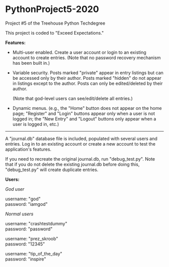# PythonProject5-2020
 Project #5 of the Treehouse Python Techdegree

This project is coded to "Exceed Expectations."

**Features:**

* Multi-user enabled. Create a user account or login to an existing account
to create entries. (Note that no password recovery mechanism has been built in.)

* Variable security.  Posts marked "private" appear in entry listings but can 
be accessed only by their author.  Posts marked "hidden" do not appear in 
listings except to the author.  Posts can only be edited/deleted by their 
author.

   (Note that god-level users can see/edit/delete all entries.)
 
* Dynamic menus.  (e.g., the "Home" button does not appear on the home page; 
"Register" and "Login" buttons appear only when a user is not logged in; the 
"New Entry" and "Logout" buttons only appear when a user is logged in, etc.)
---
A "journal.db" database file is included, populated with several users and 
entries.  Log in to an existing account or create a new account to test the
application's features.

If you need to recreate the original journal.db, run "debug_test.py".  Note that
if you do not delete the existing journal.db before doing this, "debug_test.py"
will create duplicate entries.

**Users:**

*God user*

username:  "god"  
password:  "iamgod"

*Normal users*

username:  "crashtestdummy"  
password:  "password"

username:  "prez_skroob"  
password:  "12345"

username:  "tip_of_the_day"  
password:  "inspire"

